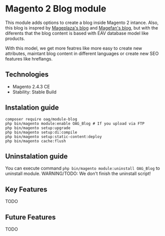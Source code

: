 # Magento 2 Blog module
This module adds options to create a blog inside Magento 2 intance. Also, this blog is inspred by [Mageplaza's blog](https://github.com/mageplaza/magento-2-blog) and [Magefan's blog](https://github.com/magefan/module-blog), but with the diferents that the blog content is based with EAV database model like products.

With this model, we get more featres like more easy to create new attributes, maintant blog content in different languages or create new SEO features like hreflangs.

## Technologies
- Magento 2.4.3 CE
- Stability: Stable Build

## Instalation guide
```
composer require oag/module-blog
php bin/magento module:enable OAG_Blog # If you upload via FTP
php bin/magento setup:upgrade
php bin/magento setup:di:compile
php bin/magento setup:static-content:deploy
php bin/magento cache:flush
```
## Uninstalation guide
You can execute command ```php bin/magento module:uninstall OAG_Blog``` to uninstall module. WARNING/TODO: We don't finish the uninstall script!

## Key Features
TODO

## Future Features
TODO
